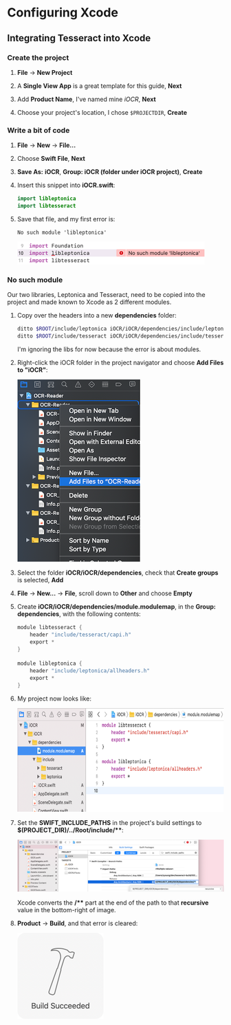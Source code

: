 # Configuring Xcode

## Integrating Tesseract into Xcode

### Create the project

1. **File** &rarr; **New Project**

1. A **Single View App** is a great template for this guide, **Next**

1. Add **Product Name**, I've named mine *iOCR*, **Next**

1. Choose your project's location, I chose `$PROJECTDIR`, **Create**

### Write a bit of code

1. **File** &rarr; **New** &rarr; **File...**

1. Choose **Swift File**, **Next**

1. **Save As:** **iOCR**, **Group: iOCR (folder under iOCR project)**, **Create**

1. Insert this snippet into **iOCR.swift**:

    ```swift
    import libleptonica
    import libtesseract
    ```

1. Save that file, and my first error is:

    ```none
    No such module 'libleptonica'
    ```

    <!--![no such module 'libtesseract'](../Notes/static/guide/err_no_such_module_leptonica.png)-->
    <img height="53" src="../Notes/static/guide/err_no_such_module_leptonica.png"/>

### No such module

Our two libraries, Leptonica and Tesseract, need to be copied into the project and made known to Xcode as 2 different modules.

1. Copy over the headers into a new **dependencies** folder:

    ```zsh
    ditto $ROOT/include/leptonica iOCR/iOCR/dependencies/include/leptonica
    ditto $ROOT/include/tesseract iOCR/iOCR/dependencies/include/tesseract
    ```

    I'm ignoring the libs for now because the error is about modules.

1. Right-click the iOCR folder in the project navigator and choose **Add Files to "iOCR"**:

    ![Add dependencies to iOCR folder](../Notes/static/guide/guide_add_dependencies.png)

1. Select the folder **iOCR/iOCR/dependencies**, check that **Create groups** is selected, **Add**

1. **File** &rarr; **New...** &rarr; **File**, scroll down to **Other** and choose **Empty**

1. Create **iOCR/iOCR/dependencies/module.modulemap**, in the **Group: dependencies**, with the following contents:

    ```swift
    module libtesseract {
        header "include/tesseract/capi.h"
        export *
    }

    module libleptonica {
        header "include/leptonica/allheaders.h"
        export *
    }
    ```

1. My project now looks like:

    <img height="241" src="../Notes/static/guide/module_final_structure_cropped.png"/>

1. Set the **SWIFT_INCLUDE_PATHS** in the project's build settings to **$(PROJECT_DIR)/../Root/include/\*\***:

    <img src="../Notes/static/guide/2_swift_include_paths_cropped.png"/>

    Xcode converts the **/\*\*** part at the end of the path to that **recursive** value in the bottom-right of image.

1. **Product** &rarr; **Build**, and that error is cleared:

    <img height="200" src="../Notes/static/guide/build_succeeded.png"/>